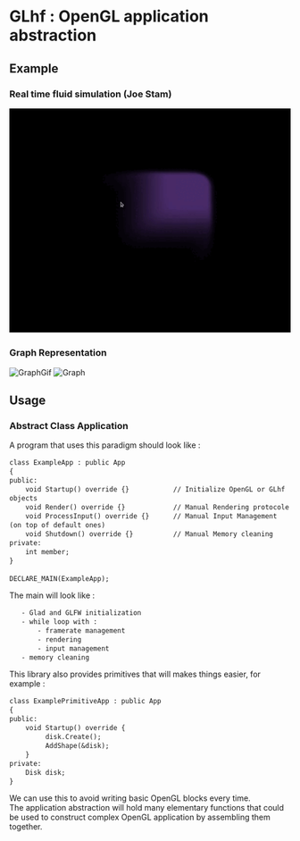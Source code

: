 # GLhf : OpenGL application abstraction

## Example

### Real time fluid simulation (Joe Stam)
![Fluid](Fluid.gif "Fluid")

### Graph Representation
![GraphGif](Graph.gif "Graph Force Simulation")
![Graph](GLhfGraph.png "Graph")

## Usage

### Abstract Class Application

A program that uses this paradigm should look like :
```
class ExampleApp : public App
{
public:
    void Startup() override {}           // Initialize OpenGL or GLhf objects
    void Render() override {}            // Manual Rendering protocole
    void ProcessInput() override {}      // Manual Input Management (on top of default ones)
    void Shutdown() override {}          // Manual Memory cleaning
private:
    int member;
}

DECLARE_MAIN(ExampleApp);
```

The main will look like :
```   
   - Glad and GLFW initialization
   - while loop with :
       - framerate management
       - rendering
       - input management
   - memory cleaning
```

This library also provides primitives that will makes things easier, for example :
```
class ExamplePrimitiveApp : public App
{
public:
    void Startup() override {
         disk.Create();
         AddShape(&disk);
    }
private:
    Disk disk;
}
```

We can use this to avoid writing basic OpenGL blocks every time.  
The application abstraction will hold many elementary functions that could be used to construct complex OpenGL application by assembling them together.